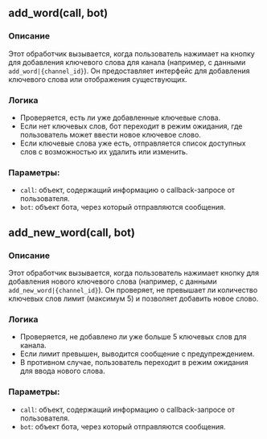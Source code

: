 ## add_word(call, bot)

### Описание

Этот обработчик вызывается, когда пользователь нажимает на кнопку для добавления ключевого слова для канала (например, с данными `add_word|{channel_id}`). Он предоставляет интерфейс для добавления ключевого слова или отображения существующих.

### Логика

- Проверяется, есть ли уже добавленные ключевые слова.
- Если нет ключевых слов, бот переходит в режим ожидания, где пользователь может ввести новое ключевое слово.
- Если ключевые слова уже есть, отправляется список доступных слов с возможностью их удалить или изменить.

### Параметры:

- `call`: объект, содержащий информацию о callback-запросе от пользователя.
- `bot`: объект бота, через который отправляются сообщения.

## add_new_word(call, bot)

### Описание

Этот обработчик вызывается, когда пользователь нажимает кнопку для добавления нового ключевого слова (например, с данными `add_new_word|{channel_id}`). Он проверяет, не превышает ли количество ключевых слов лимит (максимум 5) и позволяет добавить новое слово.

### Логика

- Проверяется, не добавлено ли уже больше 5 ключевых слов для канала.
- Если лимит превышен, выводится сообщение с предупреждением.
- В противном случае, пользователь переходит в режим ожидания для ввода нового слова.

### Параметры:

- `call`: объект, содержащий информацию о callback-запросе от пользователя.
- `bot`: объект бота, через который отправляются сообщения.